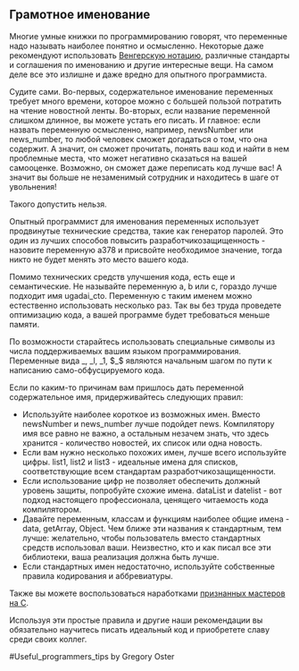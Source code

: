  
## Грамотное именование

Многие умные книжки по программированию говорят, что переменные надо называть наиболее понятно и осмысленно. Некоторые даже рекомендуют использовать [Венгерскую нотацию](https://ru.wikipedia.org/wiki/%D0%92%D0%B5%D0%BD%D0%B3%D0%B5%D1%80%D1%81%D0%BA%D0%B0%D1%8F_%D0%BD%D0%BE%D1%82%D0%B0%D1%86%D0%B8%D1%8F), различные стандарты и соглашения по именованию и другие интересные вещи. На самом деле все это излишне и даже вредно для опытного программиста.

Судите сами. Во-первых, содержательное именование переменных требует много времени, которое можно с большей пользой потратить на чтение новостной ленты. Во-вторых, если название переменной слишком длинное, вы можете устать его писать. И главное: если назвать переменную осмысленно, например, newsNumber или news_number, то любой человек сможет догадаться о том, что она содержит. А значит, он сможет прочитать, понять ваш код и найти в нем проблемные места, что может негативно сказаться на вашей самооценке. Возможно, он сможет даже переписать код лучше вас! А значит вы больше не незаменимый сотрудник и находитесь в шаге от увольнения! 

Такого допустить нельзя.

Опытный программист для именования переменных использует продвинутые технические средства, такие как генератор паролей. Это один из лучших способов повысить разработчикозащищенность - назовите переменную a378 и присвойте необходимое значение, тогда никто не будет менять это место вашего кода.

Помимо технических средств улучшения кода, есть еще и семантические. Не называйте переменную a, b или c, гораздо лучше подходит имя ugadai_cto. Переменную с таким именем можно естественно использовать несколько раз. Так вы без труда проведете оптимизацию кода, а вашей программе будет требоваться меньше памяти.

По возможности старайтесь использовать специальные символы из числа поддерживаемых вашим языком программирования. Переменные вида \_, \_l, \_1, \$\_\$ являются начальным шагом по пути к написанию само-обфусцируемого кода.

Если по каким-то причинам вам пришлось дать переменной содержательное имя, придерживайтесь следующих правил:

* Используйте наиболее короткое из возможных имен. Вместо newsNumber и news_number лучше подойдет news. Компилятору имя все равно не важно, а остальным незачем знать, что здесь хранится - количество новостей, их список или одна новость.
* Если вам нужно несколько похожих имен, лучше всего используйте цифры. list1, list2 и list3 - идеальные имена для списков, соответствующие всем стандартам разработчикозащищенности.
* Если использование цифр не позволяет обеспечить должный уровень защиты, попробуйте схожие имена. dataList и datelist - вот подход настоящего профессионала, ценящего читаемость кода компилятором.
* Давайте переменным, классам и функциям наиболее общие имена - data, getArray, Object. Чем ближе эти названия к стандартным, тем лучше: желательно, чтобы пользователь вместо стандартных средств использовал ваши. Неизвестно, кто и как писал все эти библиотеки, ваша реализация должна быть лучше.
* Если стандартных имен недостаточно, используйте собственные правила кодирования и аббревиатуры.

Также вы можете воспользоваться наработками [признанных мастеров на С](https://www.ioccc.org/).

Используя эти простые правила и другие наши рекомендации вы обязательно научитесь писать идеальный код и приобретете славу среди своих коллег.

\#Useful_programmers_tips by Gregory Oster
